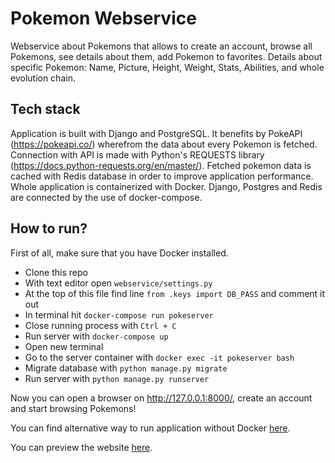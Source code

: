 # Pokemon Webservice

Webservice about Pokemons that allows to create an account, browse all Pokemons, see details about them, add Pokemon to favorites.
Details about specific Pokemon: Name, Picture, Height, Weight, Stats, Abilities, and whole evolution chain.

## Tech stack
Application is built with Django and PostgreSQL. It benefits by PokeAPI (https://pokeapi.co/) wherefrom the data about every Pokemon is fetched.
Connection with API is made with Python's REQUESTS library (https://docs.python-requests.org/en/master/). Fetched pokemon data is cached with Redis database in order to improve application performance. Whole application is containerized with Docker. Django, Postgres and Redis are connected by the use of docker-compose.

## How to run?

First of all, make sure that you have Docker installed.

- Clone this repo
- With text editor open `webservice/settings.py`
- At the top of this file find line `from .keys import DB_PASS` and comment it out
- In terminal hit `docker-compose run pokeserver`
- Close running process with `Ctrl + C`
- Run server with `docker-compose up`
- Open new terminal
- Go to the server container with `docker exec -it pokeserver bash`
- Migrate database with `python manage.py migrate`
- Run server with `python manage.py runserver`

Now you can open a browser on http://127.0.0.1:8000/, create an account and start browsing Pokemons!

You can find alternative way to run application without Docker [here](https://github.com/ArturRejment/pokemon-webservice/blob/main/docs/alternative.md).

You can preview the website [here](https://github.com/ArturRejment/pokemon-webservice/blob/main/docs/preview.md).

